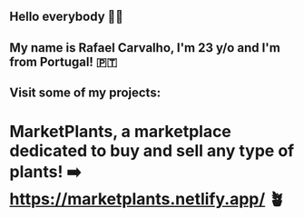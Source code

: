 ## Hello everybody 👋🏼
## My name is Rafael Carvalho, I'm 23 y/o and I'm from Portugal! 🇵🇹

## Visit some of my projects:
# MarketPlants, a marketplace dedicated to buy and sell any type of plants! ➡️ https://marketplants.netlify.app/ 🪴




<!--
**rafarlho/rafarlho** is a ✨ _special_ ✨ repository because its `README.md` (this file) appears on your GitHub profile.

Here are some ideas to get you started:

- 🔭 I’m currently working on ...
- 🌱 I’m currently learning ...
- 👯 I’m looking to collaborate on ...
- 🤔 I’m looking for help with ...
- 💬 Ask me about ...
- 📫 How to reach me: ...
- 😄 Pronouns: ...
- ⚡ Fun fact: ...
-->
